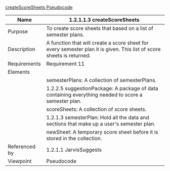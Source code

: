 [createScoreSheets Pseudocode](TeamTwoFiles/1.2.1.1.3createScoreSheetsPseudocode.txt)

| Name | 1.2.1.1.3 createScoreSheets |
| ----------- | ----------- |
| Purpose | To create score sheets that based on a list of semester plans. |
| Description | A function that will create a score sheet for every semester plan it is given. This list of score sheets is returned. |
| Requirements | Requirement 11 |
| Elements | 
| | semesterPlans: A collection of semesterPlans. |
| | 1.2.2.5 suggestionPackage: A package of data containing everything needed to score a semester plan. |
| | scoreSheets: A collection of score sheets. |
| | 1.2.1.3 semesterPlan: Hold all the data and sections that make up a user's semester plan. |
| | newSheet: A temporary score sheet before it is stored in the collection. |
| Referenced by | 1.2.1.1 JarvisSuggests |
| Viewpoint | Pseudocode |


